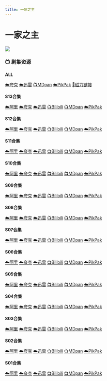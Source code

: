 ```yaml
---
title: 一家之主
---
```


# 一家之主
![](/image/一家之主.webp)

### **📺 剧集资源**

**ALL**

[☁️夸克](https://pan.quark.cn/s/a246883a159a) [☁️迅雷](https://pan.xunlei.com/s/VNnhJkKcbm-9UwFldmH_5UqfA1?pwd=qs3e#) [📺MDpan](https://pan.mdsub.top/%E4%B8%80%E5%AE%B6%E4%B9%8B%E4%B8%BB) [☁️PikPak](https://mypikpak.com/s/VNmWVnWkPp2tU0AMeCpmw5bbo1) [🧲磁力链接](magnet:?xt=urn:btih:e2ba501ef34142f4f315d9bc6b00f5366c94c8a2)

**S13合集**  <Badge type="warning" text="漫迪MDsub" />  <Badge type="tip" text="图南字幕组" />

[☁️阿里](https://www.aliyundrive.com/s/tcSjk87zXah) [☁️夸克](https://pan.quark.cn/s/a246883a159a) [☁️迅雷](https://pan.xunlei.com/s/VNnhJnxHRGbc2ARQHQ4a-3fAA1?pwd=g5hu#) [📺Bilibili](https://www.bilibili.com/video/BV1os411J7ga) [📺MDpan](https://pan.mdsub.top/%E4%B8%80%E5%AE%B6%E4%B9%8B%E4%B8%BB) [☁️PikPak](https://mypikpak.com/s/VNmWVnWkPp2tU0AMeCpmw5bbo1)

**S12合集**  <Badge type="warning" text="漫迪MDsub" />

[☁️阿里](https://www.aliyundrive.com/s/A8g6Vw2M4Hi) [☁️夸克](https://pan.quark.cn/s/a246883a159a) [☁️迅雷](https://pan.xunlei.com/s/VNnhJrKuW4p1gOsN30HXcSJzA1?pwd=k2i3#) [📺Bilibili](https://www.bilibili.com/video/BV1rx411876J/) [📺MDpan](https://pan.mdsub.top/%E4%B8%80%E5%AE%B6%E4%B9%8B%E4%B8%BB) [☁️PikPak](https://mypikpak.com/s/VNmWVnWkPp2tU0AMeCpmw5bbo1)

**S11合集** <Badge type="tip" text="图南字幕组" />

[☁️阿里](https://www.aliyundrive.com/s/gQJtGFS8HqD) [☁️夸克](https://pan.quark.cn/s/a246883a159a) [☁️迅雷](https://pan.xunlei.com/s/VNnhJuWK6WxXC_eOBiyJ8ND6A1?pwd=uyci#) [📺Bilibili](https://www.bilibili.com/video/BV1Qx411E7dx) [📺MDpan](https://pan.mdsub.top/%E4%B8%80%E5%AE%B6%E4%B9%8B%E4%B8%BB) [☁️PikPak](https://mypikpak.com/s/VNmWVnWkPp2tU0AMeCpmw5bbo1)

**S10合集**  <Badge type="warning" text="漫迪MDsub" />

[☁️阿里](https://www.aliyundrive.com/s/xJ2ruYf2yww) [☁️夸克](https://pan.quark.cn/s/a246883a159a) [☁️迅雷](https://pan.xunlei.com/s/VNnhJxIOmkP7O8i9z1ArCX9oA1?pwd=8sdi#) [📺Bilibili](https://www.bilibili.com/video/BV19x41127pH) [📺MDpan](https://pan.mdsub.top/%E4%B8%80%E5%AE%B6%E4%B9%8B%E4%B8%BB) [☁️PikPak](https://mypikpak.com/s/VNmWVnWkPp2tU0AMeCpmw5bbo1)

**S09合集**  <Badge type="tip" text="图南字幕组" />

[☁️阿里](https://www.aliyundrive.com/s/xJ2ruYf2yww) [☁️夸克](https://pan.quark.cn/s/a246883a159a) [☁️迅雷](https://pan.xunlei.com/s/VNnhK-oYhvzwOUhb-xzwmpNlA1?pwd=dfq2#) [📺Bilibili](https://www.bilibili.com/video/BV1sx411h7DJ) [📺MDpan](https://pan.mdsub.top/%E4%B8%80%E5%AE%B6%E4%B9%8B%E4%B8%BB) [☁️PikPak](https://mypikpak.com/s/VNmWVnWkPp2tU0AMeCpmw5bbo1)

**S08合集**  <Badge type="warning" text="漫迪MDsub" /> <Badge type="tip" text="丧尸酱" /> <Badge type="tip" text="鸭霸天" />

[☁️阿里](https://www.aliyundrive.com/s/q8czykB2obU) [☁️夸克](https://pan.quark.cn/s/a246883a159a) [☁️迅雷](https://pan.xunlei.com/s/VNnhK2vwHNQyvE5d2_hP428CA1?pwd=8bbv#) [📺Bilibili](https://www.bilibili.com/video/BV1Dx411r7oP) [📺MDpan](https://pan.mdsub.top/%E4%B8%80%E5%AE%B6%E4%B9%8B%E4%B8%BB) [☁️PikPak](https://mypikpak.com/s/VNmWVnWkPp2tU0AMeCpmw5bbo1)

**S07合集**  <Badge type="warning" text="漫迪MDsub" />  <Badge type="tip" text="G-H字幕组" />

[☁️阿里](https://www.aliyundrive.com/s/udSHRRAuo8e) [☁️夸克](https://pan.quark.cn/s/a246883a159a) [☁️迅雷](https://pan.xunlei.com/s/VNnhK6KKxzc0mf6COBL27i5KA1?pwd=4eyt#) [📺Bilibili](https://www.bilibili.com/video/BV1gs411R7eu) [📺MDpan](https://pan.mdsub.top/%E4%B8%80%E5%AE%B6%E4%B9%8B%E4%B8%BB) [☁️PikPak](https://mypikpak.com/s/VNmWVnWkPp2tU0AMeCpmw5bbo1)

**S06合集**  <Badge type="warning" text="漫迪MDsub" />

[☁️阿里](https://www.aliyundrive.com/s/ckhht7BJmYz) [☁️夸克](https://pan.quark.cn/s/a246883a159a) [☁️迅雷](https://pan.xunlei.com/s/VNnhK9c2xvfPlaWGTTE6N22-A1?pwd=6uir#) [📺Bilibili](https://www.bilibili.com/video/BV1Dx411T74p) [📺MDpan](https://pan.mdsub.top/%E4%B8%80%E5%AE%B6%E4%B9%8B%E4%B8%BB) [☁️PikPak](https://mypikpak.com/s/VNmWVnWkPp2tU0AMeCpmw5bbo1)

**S05合集**  <Badge type="warning" text="漫迪MDsub" /> <Badge type="tip" text="G-H字幕组" />

[☁️阿里](https://www.aliyundrive.com/s/g8JRk9HPjSr) [☁️夸克](https://pan.quark.cn/s/a246883a159a) [☁️迅雷](https://pan.xunlei.com/s/VNnhKDExaNfg7FTjT3QcIzdnA1?pwd=uagq#) [📺Bilibili](https://www.bilibili.com/video/BV1fs41197t8) [📺MDpan](https://pan.mdsub.top/%E4%B8%80%E5%AE%B6%E4%B9%8B%E4%B8%BB) [☁️PikPak](https://mypikpak.com/s/VNmWVnWkPp2tU0AMeCpmw5bbo1)

**S04合集**  <Badge type="warning" text="漫迪MDsub" />

[☁️阿里](https://www.aliyundrive.com/s/ZX1jn1u7QgX) [☁️夸克](https://pan.quark.cn/s/a246883a159a) [☁️迅雷](https://pan.xunlei.com/s/VNnhKGPtig6iwEqUa6QdhSY7A1?pwd=9xwy#) [📺Bilibili](https://www.bilibili.com/video/BV1sx411273j) [📺MDpan](https://pan.mdsub.top/%E4%B8%80%E5%AE%B6%E4%B9%8B%E4%B8%BB) [☁️PikPak](https://mypikpak.com/s/VNmWVnWkPp2tU0AMeCpmw5bbo1)

**S03合集**  <Badge type="warning" text="漫迪MDsub" /> <Badge type="tip" text="宇宙万宝路" />

[☁️阿里](https://www.aliyundrive.com/s/NqqCD342ebJ) [☁️夸克](https://pan.quark.cn/s/a246883a159a) [☁️迅雷](https://pan.xunlei.com/s/VNnhKKE0gIXcHGWlwnCiUJwXA1?pwd=ptn6#) [📺Bilibili](https://www.bilibili.com/video/BV1Hx41127L4) [📺MDpan](https://pan.mdsub.top/%E4%B8%80%E5%AE%B6%E4%B9%8B%E4%B8%BB) [☁️PikPak](https://mypikpak.com/s/VNmWVnWkPp2tU0AMeCpmw5bbo1)

**S02合集**  <Badge type="warning" text="漫迪MDsub" /> <Badge type="tip" text="宇宙万宝路" />

[☁️阿里](https://www.aliyundrive.com/s/48a137Tr2v7) [☁️夸克](https://pan.quark.cn/s/a246883a159a) [☁️迅雷](https://pan.xunlei.com/s/VNnhKNkBVIOJAHKixEcQqKUPA1?pwd=v3aw#) [📺Bilibili](https://www.bilibili.com/video/BV1ns411s7ES) [📺MDpan](https://pan.mdsub.top/%E4%B8%80%E5%AE%B6%E4%B9%8B%E4%B8%BB) [☁️PikPak](https://mypikpak.com/s/VNmWVnWkPp2tU0AMeCpmw5bbo1)

**S01合集**  <Badge type="warning" text="漫迪MDsub" />

[☁️阿里](https://www.aliyundrive.com/s/ee6nXDejHcP) [☁️夸克](https://pan.quark.cn/s/a246883a159a) [☁️迅雷](https://pan.xunlei.com/s/VNnhKR40qQED-xeXOieLmTvdA1?pwd=u9fc#) [📺Bilibili](https://www.bilibili.com/video/BV1tx411P7H5/) [📺MDpan](https://pan.mdsub.top/%E4%B8%80%E5%AE%B6%E4%B9%8B%E4%B8%BB) [☁️PikPak](https://mypikpak.com/s/VNmWVnWkPp2tU0AMeCpmw5bbo1)